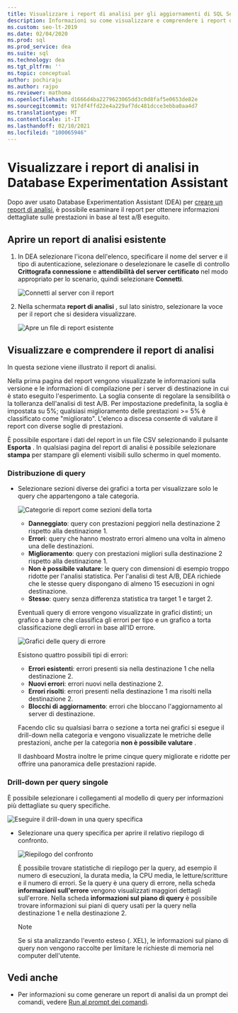```yaml
---
title: Visualizzare i report di analisi per gli aggiornamenti di SQL Server
description: Informazioni su come visualizzare e comprendere i report di analisi per ottenere informazioni dettagliate sulle prestazioni in Database Experimentation Assistant (DEA).
ms.custom: seo-lt-2019
ms.date: 02/04/2020
ms.prod: sql
ms.prod_service: dea
ms.suite: sql
ms.technology: dea
ms.tgt_pltfrm: ''
ms.topic: conceptual
author: pochiraju
ms.author: rajpo
ms.reviewer: mathoma
ms.openlocfilehash: d1666d4ba2279623065dd3c0d8faf5e0653de82e
ms.sourcegitcommit: 917df4ffd22e4a229af7dc481dcce3ebba0aa4d7
ms.translationtype: MT
ms.contentlocale: it-IT
ms.lasthandoff: 02/10/2021
ms.locfileid: "100065946"
---
```

# <a name="view-analysis-reports-in-database-experimentation-assistant"></a>Visualizzare i report di analisi in Database Experimentation Assistant

Dopo aver usato Database Experimentation Assistant (DEA) per [creare un report di analisi](database-experimentation-assistant-create-report.md), è possibile esaminare il report per ottenere informazioni dettagliate sulle prestazioni in base al test a/B eseguito.

## <a name="open-an-existing-analysis-report"></a>Aprire un report di analisi esistente

1. In DEA selezionare l'icona dell'elenco, specificare il nome del server e il tipo di autenticazione, selezionare o deselezionare le caselle di controllo **Crittografa connessione** e **attendibilità del server certificato** nel modo appropriato per lo scenario, quindi selezionare **Connetti**.

   ![Connetti al server con il report](./media/database-experimentation-assistant-view-report/dea-connect-to-server-with-report-files.png)

2. Nella schermata **report di analisi** , sul lato sinistro, selezionare la voce per il report che si desidera visualizzare.

   ![Apre un file di report esistente](./media/database-experimentation-assistant-view-report/dea-select-report-to-view.png)

## <a name="view-and-understand-the-analysis-report"></a>Visualizzare e comprendere il report di analisi

In questa sezione viene illustrato il report di analisi.

Nella prima pagina del report vengono visualizzate le informazioni sulla versione e le informazioni di compilazione per i server di destinazione in cui è stato eseguito l'esperimento. La soglia consente di regolare la sensibilità o la tolleranza dell'analisi di test A/B. Per impostazione predefinita, la soglia è impostata su 5%; qualsiasi miglioramento delle prestazioni >= 5% è classificato come "migliorato".  L'elenco a discesa consente di valutare il report con diverse soglie di prestazioni.

È possibile esportare i dati del report in un file CSV selezionando il pulsante **Esporta** .  In qualsiasi pagina del report di analisi è possibile selezionare **stampa** per stampare gli elementi visibili sullo schermo in quel momento.

### <a name="query-distribution"></a>Distribuzione di query

- Selezionare sezioni diverse dei grafici a torta per visualizzare solo le query che appartengono a tale categoria.

   ![Categorie di report come sezioni della torta](./media/database-experimentation-assistant-view-report/dea-view-report-pie-slices.png)

  - **Danneggiato**: query con prestazioni peggiori nella destinazione 2 rispetto alla destinazione 1.
  - **Errori**: query che hanno mostrato errori almeno una volta in almeno una delle destinazioni.
  - **Miglioramento**: query con prestazioni migliori sulla destinazione 2 rispetto alla destinazione 1.
  - **Non è possibile valutare**: le query con dimensioni di esempio troppo ridotte per l'analisi statistica. Per l'analisi di test A/B, DEA richiede che le stesse query dispongano di almeno 15 esecuzioni in ogni destinazione.
  - **Stesso**: query senza differenza statistica tra target 1 e target 2.

  Eventuali query di errore vengono visualizzate in grafici distinti; un grafico a barre che classifica gli errori per tipo e un grafico a torta classificazione degli errori in base all'ID errore.

   ![Grafici delle query di errore](./media/database-experimentation-assistant-view-report/dea-error-query-charts.png)

  Esistono quattro possibili tipi di errori:

  - **Errori esistenti**: errori presenti sia nella destinazione 1 che nella destinazione 2.
  - **Nuovi errori**: errori nuovi nella destinazione 2.
  - **Errori risolti**: errori presenti nella destinazione 1 ma risolti nella destinazione 2.
  - **Blocchi di aggiornamento**: errori che bloccano l'aggiornamento al server di destinazione.

  Facendo clic su qualsiasi barra o sezione a torta nei grafici si esegue il drill-down nella categoria e vengono visualizzate le metriche delle prestazioni, anche per la categoria **non è possibile valutare** .

  Il dashboard Mostra inoltre le prime cinque query migliorate e ridotte per offrire una panoramica delle prestazioni rapide.

### <a name="individual-query-drill-down"></a>Drill-down per query singole

È possibile selezionare i collegamenti al modello di query per informazioni più dettagliate su query specifiche.

![Eseguire il drill-down in una query specifica](./media/database-experimentation-assistant-view-report/dea-query-drill-down-report.png)

- Selezionare una query specifica per aprire il relativo riepilogo di confronto.

   ![Riepilogo del confronto](./media/database-experimentation-assistant-view-report/dea-view-report-comparison-summary.png)

   È possibile trovare statistiche di riepilogo per la query, ad esempio il numero di esecuzioni, la durata media, la CPU media, le letture/scritture e il numero di errori.  Se la query è una query di errore, nella scheda **informazioni sull'errore** vengono visualizzati maggiori dettagli sull'errore.  Nella scheda **informazioni sul piano di query** è possibile trovare informazioni sui piani di query usati per la query nella destinazione 1 e nella destinazione 2.

   > [!NOTE]
   > Se si sta analizzando l'evento esteso (. XEL), le informazioni sul piano di query non vengono raccolte per limitare le richieste di memoria nel computer dell'utente.

## <a name="see-also"></a>Vedi anche

- Per informazioni su come generare un report di analisi da un prompt dei comandi, vedere [Run al prompt dei comandi](database-experimentation-assistant-run-command-prompt.md).

